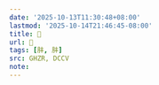 ```yaml
---
date: '2025-10-13T11:30:48+08:00'
lastmod: '2025-10-14T21:46:45-08:00'
title: 󰧍
url: 󰧍
tags: [肨, 肨]
src: GHZR, DCCV
note:
---
```

